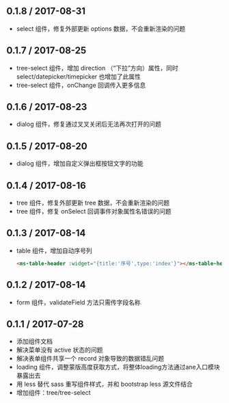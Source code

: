 0.1.8 / 2017-08-31
------------------

- select 组件，修复外部更新 options 数据，不会重新渲染的问题

0.1.7 / 2017-08-25
------------------

- tree-select 组件，增加 direction （“下拉”方向）属性，同时 select/datepicker/timepicker 也增加了此属性
- tree-select 组件，onChange 回调传入更多信息

0.1.6 / 2017-08-23
------------------

- dialog 组件，修复通过叉叉关闭后无法再次打开的问题

0.1.5 / 2017-08-20
------------------

- dialog 组件，增加自定义弹出框按钮文字的功能

0.1.4 / 2017-08-16
------------------

- tree 组件，修复外部更新 tree 数据，不会重新渲染的问题
- tree 组件，修复 onSelect 回调事件对象属性名错误的问题

0.1.3 / 2017-08-14
------------------

- table 组件，增加自动序号列

    ``` html
    <ms-table-header :widget="{title:'序号',type:'index'}"></ms-table-header>
    ```

0.1.2 / 2017-08-14
------------------

- form 组件，validateField 方法只需传字段名称

0.1.1 / 2017-07-28
------------------

- 添加组件文档
- 解决菜单没有 active 状态的问题
- 解决表单组件共享一个 record 对象导致的数据错乱问题
- loading 组件，调整蒙版高度获取方式，将整体loading方法通过ane入口模块暴露出去
- 用 less 替代 sass 重写组件样式，并和 bootstrap less 源文件结合
- 增加组件：tree/tree-select